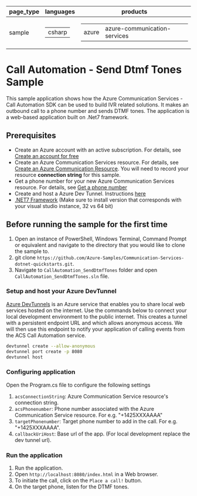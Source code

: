 ﻿|page_type|languages|products
|---|---|---|
|sample|<table><tr><td>csharp</tr></td></table>|<table><tr><td>azure</td><td>azure-communication-services</td></tr></table>|

# Call Automation - Send Dtmf Tones Sample

This sample application shows how the Azure Communication Services  - Call Automation SDK can be used to build IVR related solutions. 
It makes an outbound call to a phone number and sends DTMF tones. The application is a web-based application built on .Net7 framework.

## Prerequisites

- Create an Azure account with an active subscription. For details, see [Create an account for free](https://azure.microsoft.com/free/)
- Create an Azure Communication Services resource. For details, see [Create an Azure Communication Resource](https://docs.microsoft.com/azure/communication-services/quickstarts/create-communication-resource). You will need to record your resource **connection string** for this sample.
- Get a phone number for your new Azure Communication Services resource. For details, see [Get a phone number](https://learn.microsoft.com/en-us/azure/communication-services/quickstarts/telephony/get-phone-number?tabs=windows&pivots=programming-language-csharp)
- Create and host a Azure Dev Tunnel. Instructions [here](https://learn.microsoft.com/en-us/azure/developer/dev-tunnels/get-started)
- [.NET7 Framework](https://dotnet.microsoft.com/en-us/download/dotnet/7.0) (Make sure to install version that corresponds with your visual studio instance, 32 vs 64 bit)

## Before running the sample for the first time

1. Open an instance of PowerShell, Windows Terminal, Command Prompt or equivalent and navigate to the directory that you would like to clone the sample to.
2. git clone `https://github.com/Azure-Samples/Communication-Services-dotnet-quickstarts.git`.
3. Navigate to `CallAutomation_SendDtmfTones` folder and open `CallAutomation_SendDtmfTones.sln` file.

### Setup and host your Azure DevTunnel

[Azure DevTunnels](https://learn.microsoft.com/en-us/azure/developer/dev-tunnels/overview) is an Azure service that enables you to share local web services hosted on the internet. Use the commands below to connect your local development environment to the public internet. This creates a tunnel with a persistent endpoint URL and which allows anonymous access. We will then use this endpoint to notify your application of calling events from the ACS Call Automation service.

```bash
devtunnel create --allow-anonymous
devtunnel port create -p 8080
devtunnel host
```
### Configuring application

Open the Program.cs file to configure the following settings

1. `acsConnectionString`: Azure Communication Service resource's connection string.
2. `acsPhonenumber`: Phone number associated with the Azure Communication Service resource. For e.g. "+1425XXXAAAA"
3. `targetPhonenumber`: Target phone number to add in the call. For e.g. "+1425XXXAAAA".
4. `callbackUriHost`: Base url of the app. (For local development replace the dev tunnel url).

### Run the application

1. Run the application.
2. Open `http://localhost:8080/index.html` in a Web browser.
3. To initiate the call, click on the `Place a call!` button.
4. On the target phone, listen for the DTMF tones.
